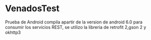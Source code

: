 # VenadosTest
Prueba de Android
compila apartir de la version de android 6.0
 para consumir los servicios REST, se utilizo la libreria de retrofit 2,gson 2 y okhttp3
